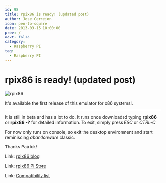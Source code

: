 ```yaml
---
id: 98
title: rpix86 is ready! (updated post)
author: Jose Cerrejon
icon: pen-to-square
date: 2013-03-15 10:00:00
prev: /
next: false
category:
  - Raspberry PI
tag:
  - Raspberry PI
---
```


# rpix86 is ready! (updated post)

![rpix86](/images/DSx86Animated2.gif)

It's available the first release of this emulator for x86 systems!.

- - -
It is still in beta and has a lot to do. It runs once downloaded typing **rpix86** or **rpix86 -?** for detailed information. To exit, simply press *ESC* or *CTRL-C*

For now only runs on console, so exit the desktop environment and start reminiscing *abandonware* classic.

Thanks Patrick!

Link: [rpix86 blog](http://rpix86.patrickaalto.com/rblog.html)

Link: [rpix86 Pi Store](http://store.raspberrypi.com/projects/rpix86)

Link: [Compatibility list](http://dsx86compatibility.pbworks.com/w/page/26738915/Compatibility%20List)